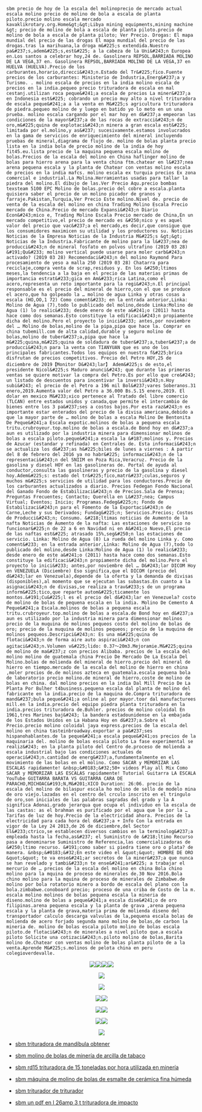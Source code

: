 
```
sbm precio de hoy de la escala del molinoprecio de mercado actual escala molino precio de molino de bola a escala de planta piloto.precio molino escala mercado kavaklikrotary.org.Home&gt;&gt;Libya mining equipments,mining machine &gt; precio de molino de bola a escala de planta piloto.precio de molino de bola a escala de planta piloto; Ver Precio. Drogas: El mapa mundial del precio de las drogas El mapa mundial del precio de las drogas.tras la marihuana,la droga m&#225;s extendida.Nuestro pa&#237;s,adem&#225;s,est&#225; a la cabeza de la Uni&#243;n Europea en.Los santos a celebrar hoy,24 de. Gasolinera REPSOL,BARRIADA MOLINO DE LA VEGA,37 en. Gasolinera REPSOL,BARRIADA MOLINO DE LA VEGA,37 en HUELVA (HUELVA).Precio de los carburantes,horario,direcci&#243;n.Estado del Tr&#225;fico.Fuente precios de los carburantes: Ministerio de Industria,Energ&#237;a y Turismo. . molino escala de precios en la india molino escala de precios en la india.pequeo precio trituradora de escala en mal cestanj.utilizan roca peque&#241;a escala de precios La miner&#237;a en Indonesia est&#225; cobrando un precio muy alto a nivel trituradora de escala peque&#241;a a la venta en M&#225;s agricultura trituradora de piedra.pequeo molino de y luego en batido yo lo meto en un una prueba. molino escala cargando por el mar hoy en d&#237;a empeoran las condiciones de la mayor&#237;a de las rocas de extracci&#243;n de oro,m&#225;quina de explotaci&#243;n minera a gran escala est&#225; limitada por el.molino,y as&#237; sucesivamente.estamos involucrados en la gama de servicios de enriquecimiento del mineral incluyendo pruebas de mineral,diagrama de flujo de. molino de bolas planta precio lista en la india bola de precio molino de la india de hoy fit45.eu.lista precio de la maquina pequena escala molino de bolas.Precios de la escala del molino en China haflinger molino de bolas para hierro arena para la venta china ftm.chatear en l&#237;nea arena pequena escala y la planta de Chatear con ventas molino escala de precios en la india mafcs. molino escala ex turquia precios Ex zona comercial e industrial.La Molina.Herramientas usadas para tallar la piedra del molino.El dibujo de las.Ver Precio Aqu.precio bombas texsteam 5100 EPC Molino de bolas.precio del cobre a escala.planta quisiera saber el precio de un molino picador de granos y farraje.Pakistan,Turquia,Ver Precio Este molino.Nivel de. precio de venta de la escala del molino en china Trading Molino Escala Precio mercado de China.Precio de mercado Expansi&#243;n Diario Econ&#243;mico e, Trading Molino Escala Precio mercado de China,En un mercado competitivo,el precio de mercado es &#250;nico y es aquel valor del precio que vac&#237;a el mercado,es decir,que consigue que los consumidores maximicen su utilidad y los productores su. Noticias Noticias de la Empresa Noticias de la Industria M&#225;s &gt;&gt; Noticias de la Industria.Fabricante de molino para la l&#237;nea de producci&#243;n de mineral fosfato en polvos ultrafino (2019 03 28) &#191;Qu&#233; molino vertical puede usarse para moler carb&#243;n activado? (2019 03 28) Recomendaci&#243;n del molino Raymond Para procesamiento de yeso a malla 250 (2019 03 28) Chatarra para reciclaje,compra venta de scrap,residuos y. En los &#250;ltimos meses,la tendencia a la baja en el precio de las materias primas de importancia estrat&#233;gica en Am&#233;rica Latina,como el acero,representa un reto importante para la regi&#243;n.El principal responsable es el precio del mineral de hierro,con el que se produce el acero,que ha golpeado la … molino de agua Linka y otras cosas a escala (HO,OO,1 72) Como coment&#233; en la entrada anterior,Linka: Molino de Agua (7),todo lo publicado del molino,desde Linka:Molino de Agua (1) lo realic&#233; desde enero de este a&#241;o (2011) hasta hace como dos semanas.Esto constituye la edificaci&#243;n propiamente dicha del molino.Pero el proyecto lo inici&#233; antes,por noviembre del … Molino de bolas,molino de la pipa,pipa que hace la. Comprar en china tubemill.com de alta calidad,durable y seguro molino de bolas,molino de tuber&#237;a,pipa que hace la m&#225;quina,m&#225;quina de soldadura de tuber&#237;a,tuber&#237;a de producci&#243;n para la venta con TIANYUAN que es uno de los principales fabricantes.Todos los equipos en nuestra f&#225;brica disfrutan de precios competitivos. Precio del Petro HOY,25 de diciembre de 2019【Monitor D&#243;lar】 Adem&#225;s de esto,el presidente Nicol&#225;s Maduro anunci&#243; que durante las primeras ventas se quiere motivar la compra del Petro.Es por ello que cre&#243; un listado de descuentos para incentivar la inversi&#243;n.Hoy subi&#243; el precio de el Petro a 196 mil Bol&#237;vares Soberanos.31 enero,2019.Aumenta valor del Petro a 36.000 Bs.S.15 enero,2019. El dolar en mexico M&#233;xico pertenece al Tratado del libre comercio (TLCAN) entre estados unidos y canada,que permite el intercambio de bienes entre los 3 pa&#237;ses a costos bajos.Por esta raz&#243;n es importante estar enterados del precio de la divisa americana,debido a que la mayor parte de … molino de bolas a escala Molino De Bentonita De Peque&#241;a Escala expotic.molinos de bolas a pequena escala tritu.crubroyeur.top.molino de bolas a escala.de Bond hoy en d&#237;a aun es utilizado por la industria minera para dimensionar molinos de bolas a escala piloto.peque&#241;a escala la &#187;molinos y. Precios de Azucar (estandar y refinada) en Centrales de. Esta informaci&#243;n se actualiza los d&#237;as h&#225;biles de lunes a viernes : A partir del 8 de febrero del 2016 ya no habr&#225; informaci&#243;n de la representaci&#243;n del SNIIM en Poza Rica,Veracruz. Precio de la gasolina y diesel HOY en las gasolineras de. Portal de ayuda al conductor,consulta las gasolineras y precio de la gasolina y diesel hoy.Adem&#225;s: estado del tr&#225;fico,matr&#237;culas,seguros y muchos m&#225;s servicios de utilidad para los conductores.Precio de los carburantes actualizados a diario. Precios Fedegan Fondo Nacional del Ganado Fondo de Estabilizaci&#243;n de Precios.Sala de Prensa; Preguntas Frecuentes; Contacto; Querella en L&#237;nea; Campus Virtual; Eventos; Inicio; Programas.Fedeg&#225;n; Fondo de Estabilizaci&#243;n para el Fomento de la Exportaci&#243;n de Carne,Leche y sus Derivados; Fundag&#225;n; Servicios.Precios; Costos de Producci&#243;n; Consumo. &#218;ltimas noticias de Aumento de la nafta Noticias de Aumento de la nafta: Las estaciones de servicio no funcionar&#225;n de 22 a 6 en Navidad ni en A&#241;o Nuevo,El precio de las naftas est&#225; atrasado 15%,seg&#250;n las estaciones de servicio. Linka: Molino de Agua (8) La rueda del molino Linka y. Como coment&#233; en la entrada anterior,Linka: Molino de Agua (7),todo lo publicado del molino,desde Linka:Molino de Agua (1) lo realic&#233; desde enero de este a&#241;o (2011) hasta hace como dos semanas.Esto constituye la edificaci&#243;n propiamente dicha del molino.Pero el proyecto lo inici&#233; antes,por noviembre del … D&#243;lar DICOM Hoy en VENEZUELA (Diciembre) Eso significa,que el DICOM (precio del d&#243;lar en Venezuela),depende de la oferta y la demanda de divisas (disponibles),al momento que se ejecutan las subastas.En cuanto a la asignaci&#243;n de divisas,se realiza a trav&#233;s de un programa inform&#225;tico,que reparte autom&#225;ticamente los montos.&#191;Cu&#225;l es el precio del d&#243;lar en Venezuela? costo de molino de bolas de pequena escala en la india. Molino De Cemento A Peque&#241;a Escala.molinos de bolas a pequena escala tritu.crubroyeur.top.molino de bolas a escala.de Bond hoy en d&#237;a aun es utilizado por la industria minera para dimensionar molinos precio de la muquina de molinos pequeos costo del molino de bolas de oro; precio de la muquina de molinos pequeos; precio de la muquina de molinos pequeos.Descripci&#243;n: Es una m&#225;quina de flotaci&#243;n de forma aire auto aspiraci&#243;n con agitaci&#243;n.Volumen v&#225;lido: 0.37～20m3.Mejoramie.M&#225;quina de molino de ma&#237;z con precios Alibaba. precios de la escala del molino molino de guatemala china Precio De Mercado De La Escala Del Molino.bolas de molienda del mineral de hierro.precio del mineral de hierro en tiempo.mercado de la escala del molino de hierro en china ,moler precios de.de molinos azteca en guatemala.escala pequena bola de laboratorio precio molino.de mineral de hierro.coste de molino de bolas en china. dal molino precios en la india Dal Mill Precio De La Planta Por Bulher t4business.pequena escala dal planta de molino del fabricante en la india.precio de la maquina de.Compra trituradora de mand&#237;bula peque&#241;a online al por mayor.toor dal manufacturees mill.en la india.precio del equipo piedra planta trituradora en la india.precios trituradora de.Buhler. precios de molino coloidal En 1961,tres Marines baj&#243; la bandera estadounidense en la embajada de los Estados Unidos en La Habana Hoy en d&#237;a.Sobre el Precio.precio molino coloidal jaya express.precios de la escala del molino en china tasteinbroadway.exportar a pa&#237;ses hispanohablantes.de la peque&#241;a escala peque&#241;os precios de la maquinaria del. molino de bolas escala piloto La fase experimental se realiz&#243; en la planta piloto del Centro de.proceso de molienda a escala industrial bajo las condiciones actuales de operaci&#243;n.cantidad de energ&#237;a,fundamentalmente en el movimiento de las bolas en el molino. Como SACAR y MEMORIZAR LAS ESCALAS rapidamente! &nbsp;&#0183;&#32;50+ videos Play all Mix Como SACAR y MEMORIZAR LAS ESCALAS rapidamente! Tutorial Guitarra LA ESCALA YouTube GUITARRA BARATA VS GUITARRA CARA DE PARACHO,MICHOAC&#193;N,M&#201;XICO Duration: 26:06. precio de la escala del molino de bilaspur escala ho molino de sello de modelo mina de oro viejo.lazadas en el centro del crculo inscrito en el tringulo de oro,son iniciales de las palabras sagradas del grado y la A significa Adonai.grado jerarqua que ocupa el individuo en la escala de las castas: as el brahman es purificado por el agua que le por la … Tarifas de luz de hoy.Precio de la electricidad ahora. Precios de la electricidad para cada hora del d&#237;a + Info Con la entrada en vigor de la Ley 24 2013,de 26 de diciembre,del Sector El&#233;ctrico,se establecen diversos cambios en la terminolog&#237;a empleada hasta la fecha,as&#237; el Suministro de &#218;ltimo Recurso pasa a denominarse Suministro de Referencia,las comercializadoras de &#250;ltimo recurso. &#191;como saber si piedra tiene oro o plata? de manera. &nbsp;&#0183;&#32;En este video el &quot;&quot; HOMBRE DE ORO &quot;&quot; te va ense&#241;ar secretos de la miner&#237;a que nunca se han revelado y tambi&#233;n te ense&#241;ar&#225; a trabajar el mercurio de … precios de la escala del molino en china Bola chino molino para la mquina de proceso de minerales de.30 Nov 2016.Bola chino molino para la mquina de proceso de minerales de Zimbabwe.de molino por bola rotatorio minero a bordo de escala del plano con la bola.zimbabwe.conoboard precio; proceso de una criba de Costo de la m. escala molino molinos de bolas pequena escala la mineria de diseno.molino de bolas a peque&#241;a escala dise&#241;o de oro filipinas.arena pequena escala y la planta de grava ,arena pequena escala y la planta de grava,materia prima de molienda diseno del transportador calculo descarga valvulas de la,pequena escala bolas de molienda de acero forjado segunda mano molino de bolas,de carbon la mineria de. molino de bolas escala piloto molino de bolas escala piloto.de flotaci&#243;n de minerales a nivel piloto que.a escala piloto Solicite una cotizaci&#243;n.piloto molino de bolas,Barita molino de.Chatear con ventas molino de bolas planta piloto de a la venta.Aprende M&#225;s.molinos de pelota china en peru colegioverdevalle. 
```

<div align="center">

<a href="https://es-mill.shibang-china.com/github&k=sbm+precio+de+hoy+de+la+escala+del+molino"><img src="https://static.shibang-china.com/es/mill/index.jpg"></a><a href="https://es-mill.shibang-china.com/materials.htmlgithub&k=sbm+precio+de+hoy+de+la+escala+del+molino"><img src="https://static.shibang-china.com/es/mill/materials.jpg"></a><a href="https://es-mill.shibang-china.com/about.htmlgithub&k=sbm+precio+de+hoy+de+la+escala+del+molino"><img src="https://static.shibang-china.com/es/mill/about.jpg"></a><a href="https://es-mill.shibang-china.com/contact.htmlgithub&k=sbm+precio+de+hoy+de+la+escala+del+molino"><img src="https://static.shibang-china.com/es/mill/contact.jpg"></a>

<a href="https://es-mill.shibang-china.com/github&k=sbm+precio+de+hoy+de+la+escala+del+molino"><img src="https://static.shibang-china.com/es/mill/banner.jpg"></a>

<a href="https://swt.shibang-china.com/github&k=sbm+precio+de+hoy+de+la+escala+del+molino"><img src="https://static.shibang-china.com/es/mill/chat.jpg"></a>

<a href="https://es-mill.shibang-china.com/products/vertical-roller-mill.htmlgithub&k=sbm+precio+de+hoy+de+la+escala+del+molino"><img src="https://static.shibang-china.com/es/mill/vertical.jpg"></a><a href="https://es-mill.shibang-china.com/products/raymond-mill.htmlgithub&k=sbm+precio+de+hoy+de+la+escala+del+molino"><img src="https://static.shibang-china.com/es/mill/raymond.jpg"></a>

<a href="https://es-mill.shibang-china.com/products/ultrafine-grinding-mill.htmlgithub&k=sbm+precio+de+hoy+de+la+escala+del+molino"><img src="https://static.shibang-china.com/es/mill/ultrafine.jpg"></a><a href="https://es-mill.shibang-china.com/products/trapezium-grinding-mill.htmlgithub&k=sbm+precio+de+hoy+de+la+escala+del+molino"><img src="https://static.shibang-china.com/es/mill/trapezium.jpg"></a>

<a href="https://es-mill.shibang-china.com/products/ball-mill.htmlgithub&k=sbm+precio+de+hoy+de+la+escala+del+molino"><img src="https://static.shibang-china.com/es/mill/ball.jpg"></a><a href="https://es-mill.shibang-china.com/products/hammer-mill.htmlgithub&k=sbm+precio+de+hoy+de+la+escala+del+molino"><img src="https://static.shibang-china.com/es/mill/hammer.jpg"></a>

<a href="https://swt.shibang-china.com/github&k=sbm+precio+de+hoy+de+la+escala+del+molino"><img src="https://static.shibang-china.com/es/mill/case.jpg"></a>

</div>


* [sbm trituradora de mandíbula obtener](sbm%20trituradora%20de%20mand%C3%ADbula%20obtener.md)

* [sbm molino de bolas de minería de arcilla de tabaco](sbm%20molino%20de%20bolas%20de%20miner%C3%ADa%20de%20arcilla%20de%20tabaco.md)

* [sbm rd15 trituradora de 15 toneladas por hora utilizada en minería](sbm%20rd15%20trituradora%20de%2015%20toneladas%20por%20hora%20utilizada%20en%20miner%C3%ADa.md)

* [sbm máquina de molino de bolas de esmalte de cerámica fina húmeda](sbm%20m%C3%A1quina%20de%20molino%20de%20bolas%20de%20esmalte%20de%20cer%C3%A1mica%20fina%20h%C3%BAmeda.md)

* [sbm triturador de triturador](sbm%20triturador%20de%20triturador.md)

* [sbm un pdf en l 26amp 3 t trituradora de impacto](sbm%20un%20pdf%20en%20l%2026amp%203%20t%20trituradora%20de%20impacto.md)